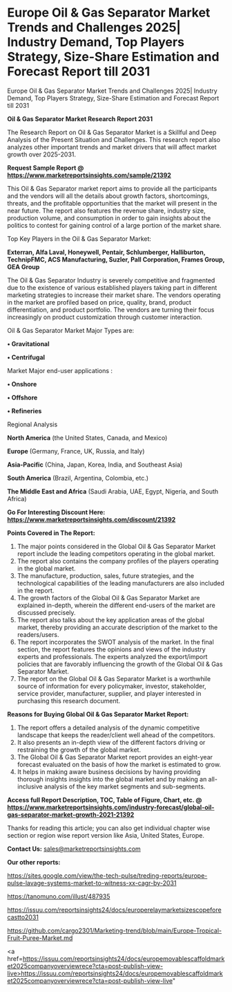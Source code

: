 # Europe Oil & Gas Separator Market Trends and Challenges 2025| Industry Demand, Top Players Strategy, Size-Share Estimation and Forecast Report till 2031
 Europe Oil & Gas Separator Market Trends and Challenges 2025| Industry Demand, Top Players Strategy, Size-Share Estimation and Forecast Report till 2031

<strong>Oil & Gas Separator Market Research Report 2031</strong>

The Research Report on Oil & Gas Separator Market is a Skillful and Deep Analysis of the Present Situation and Challenges. This research report also analyzes other important trends and market drivers that will affect market growth over 2025-2031.

<strong>Request Sample Report @ <a href=https://www.marketreportsinsights.com/sample/21392>https://www.marketreportsinsights.com/sample/21392</a></strong>

This Oil & Gas Separator market report aims to provide all the participants and the vendors will all the details about growth factors, shortcomings, threats, and the profitable opportunities that the market will present in the near future. The report also features the revenue share, industry size, production volume, and consumption in order to gain insights about the politics to contest for gaining control of a large portion of the market share.

Top Key Players in the Oil & Gas Separator Market:

<strong>Exterran, Alfa Laval, Honeywell, Pentair, Schlumberger, Halliburton, TechnipFMC, ACS Manufacturing, Suzler, Pall Corporation, Frames Group, GEA Group</strong>

The Oil & Gas Separator Industry is severely competitive and fragmented due to the existence of various established players taking part in different marketing strategies to increase their market share. The vendors operating in the market are profiled based on price, quality, brand, product differentiation, and product portfolio. The vendors are turning their focus increasingly on product customization through customer interaction.

Oil & Gas Separator Market Major Types are:

<strong>• Gravitational

• Centrifugal</strong>

Market Major end-user applications :

<strong>• Onshore

• Offshore

• Refineries</strong>

Regional Analysis

</u><strong><b>North America</b></strong> (the United States, Canada, and Mexico)

<strong><b>Europe </b></strong>(Germany, France, UK, Russia, and Italy)

<strong><b>Asia-Pacific</b></strong> (China, Japan, Korea, India, and Southeast Asia)

<strong><b>South America</b></strong> (Brazil, Argentina, Colombia, etc.)

<strong><b>The Middle East and Africa</b></strong> (Saudi Arabia, UAE, Egypt, Nigeria, and South Africa)

<strong>Go For Interesting Discount Here: <a href=https://www.marketreportsinsights.com/discount/21392>https://www.marketreportsinsights.com/discount/21392</a></strong>

<strong>Points Covered in The Report:</strong>
<ol>
  <li>The major points considered in the Global Oil & Gas Separator Market report include the leading competitors operating in the global market.</li>
  <li>The report also contains the company profiles of the players operating in the global market.</li>
  <li>The manufacture, production, sales, future strategies, and the technological capabilities of the leading manufacturers are also included in the report.</li>
  <li>The growth factors of the Global Oil & Gas Separator Market are explained in-depth, wherein the different end-users of the market are discussed precisely.</li>
  <li>The report also talks about the key application areas of the global market, thereby providing an accurate description of the market to the readers/users.</li>
  <li>The report incorporates the SWOT analysis of the market. In the final section, the report features the opinions and views of the industry experts and professionals. The experts analyzed the export/import policies that are favorably influencing the growth of the Global Oil & Gas Separator Market.</li>
  <li>The report on the Global Oil & Gas Separator Market is a worthwhile source of information for every policymaker, investor, stakeholder, service provider, manufacturer, supplier, and player interested in purchasing this research document.</li>
</ol>
<strong>Reasons for Buying Global Oil & Gas Separator Market Report:</strong>

<ol>
  <li>The report offers a detailed analysis of the dynamic competitive landscape that keeps the reader/client well ahead of the competitors.</li>
  <li>It also presents an in-depth view of the different factors driving or restraining the growth of the global market.</li>
  <li>The Global Oil & Gas Separator Market report provides an eight-year forecast evaluated on the basis of how the market is estimated to grow.</li>
  <li>It helps in making aware business decisions by having providing thorough insights insights into the global market and by making an all-inclusive analysis of the key market segments and sub-segments.</li>
</ol>
<strong>Access full Report Description, TOC, Table of Figure, Chart, etc. @ <a href=https://www.marketreportsinsights.com/industry-forecast/global-oil-gas-separator-market-growth-2021-21392>https://www.marketreportsinsights.com/industry-forecast/global-oil-gas-separator-market-growth-2021-21392</a></strong>


Thanks for reading this article; you can also get individual chapter wise section or region wise report version like Asia, United States, Europe.

<strong>Contact Us:</strong>
sales@marketreportsinsights.com

<strong>Our other reports:</strong>

<a href=https://sites.google.com/view/the-tech-pulse/treding-reports/europe-pulse-lavage-systems-market-to-witness-xx-cagr-by-2031>https://sites.google.com/view/the-tech-pulse/treding-reports/europe-pulse-lavage-systems-market-to-witness-xx-cagr-by-2031</a>

<a href=https://tanomuno.com/illust/487935>https://tanomuno.com/illust/487935</a>

<a href=https://issuu.com/reportsinsights24/docs/europerelaymarketsizescopeforecastto2031>https://issuu.com/reportsinsights24/docs/europerelaymarketsizescopeforecastto2031</a>

<a href=https://github.com/cargo2301/Marketing-trend/blob/main/Europe-Tropical-Fruit-Puree-Market.md>https://github.com/cargo2301/Marketing-trend/blob/main/Europe-Tropical-Fruit-Puree-Market.md</a>

<a href=https://issuu.com/reportsinsights24/docs/europemovablescaffoldmarket2025companyoverviewrece?cta=post-publish-view-live>https://issuu.com/reportsinsights24/docs/europemovablescaffoldmarket2025companyoverviewrece?cta=post-publish-view-live</a>"
